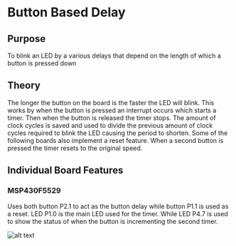 # Button Based Delay

## Purpose
To blink an LED by a various delays that depend on the length of which a button is pressed down
## Theory
The longer the button on the board is the faster the LED will blink. This works by when the button is pressed an interrupt occurs which starts a timer. Then when the button is released the timer stops. The amount of clock cycles is saved and used to divide the previous amount of clock cycles required to blink the LED causing the period to shorten. Some of the following boards also implement a reset feature. When a second button is pressed the timer resets to the original speed.
## Individual Board Features

### MSP430F5529
Uses both button P2.1 to act as the button delay while button P1.1 is used as a reset. LED P1.0 is the main LED used for the timer. While LED P4.7 is used to show the status of when the button is incrementing the second timer.

![alt text](https://github.com/RU09342/lab-3-interrupts-and-timers-ambrosen8/blob/master/Button%20Based%20Delay/Assets/BBD.gif)